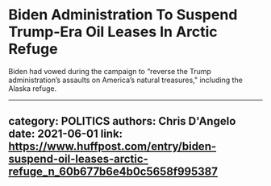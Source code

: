 # Biden Administration To Suspend Trump-Era Oil Leases In Arctic Refuge

Biden had vowed during the campaign to “reverse the Trump administration’s assaults on America’s natural treasures," including the Alaska refuge.

---
category: POLITICS
authors: Chris D'Angelo
date: 2021-06-01
link: https://www.huffpost.com/entry/biden-suspend-oil-leases-arctic-refuge_n_60b677b6e4b0c5658f995387
---
